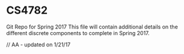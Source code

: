 # CS4782
Git Repo for Spring 2017
This file will contain additional details on the different discrete components to complete in Spring 2017.

// AA - updated on 1/21/17
